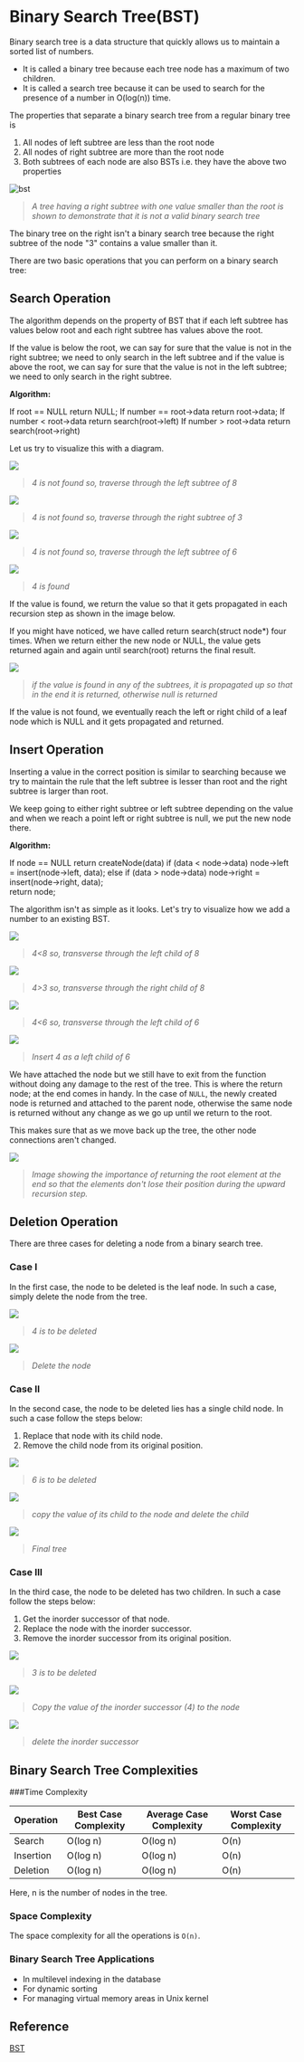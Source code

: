# Binary Search Tree(BST)

Binary search tree is a data structure that quickly allows us to maintain a sorted list of numbers.

- It is called a binary tree because each tree node has a maximum of two children.
- It is called a search tree because it can be used to search for the presence of a number in O(log(n)) time.

The properties that separate a binary search tree from a regular binary tree is

1. All nodes of left subtree are less than the root node
2. All nodes of right subtree are more than the root node
3. Both subtrees of each node are also BSTs i.e. they have the above two properties

![bst](https://cdn.programiz.com/sites/tutorial2program/files/bst-vs-not-bst.png)

> _A tree having a right subtree with one value smaller than the root is shown to demonstrate that it is not a valid binary search tree_

The binary tree on the right isn't a binary search tree because the right subtree of the node "3" contains a value smaller than it.

There are two basic operations that you can perform on a binary search tree:

## Search Operation

The algorithm depends on the property of BST that if each left subtree has values below root and each right subtree has values above the root.

If the value is below the root, we can say for sure that the value is not in the right subtree; we need to only search in the left subtree and if the value is above the root, we can say for sure that the value is not in the left subtree; we need to only search in the right subtree.

**Algorithm:**

If root == NULL
return NULL;
If number == root->data
return root->data;
If number < root->data
return search(root->left)
If number > root->data
return search(root->right)

Let us try to visualize this with a diagram.

![](https://cdn.programiz.com/sites/tutorial2program/files/bst-search-1.png)

> _4 is not found so, traverse through the left subtree of 8_

![](https://cdn.programiz.com/sites/tutorial2program/files/bst-search-2.png)

> _4 is not found so, traverse through the right subtree of 3_

![](https://cdn.programiz.com/sites/tutorial2program/files/bst-search-3.png)

> _4 is not found so, traverse through the left subtree of 6_

![](https://cdn.programiz.com/sites/tutorial2program/files/bst-search-1.png)

> _4 is found_

If the value is found, we return the value so that it gets propagated in each recursion step as shown in the image below.

If you might have noticed, we have called return search(struct node\*) four times. When we return either the new node or NULL, the value gets returned again and again until search(root) returns the final result.

![](https://cdn.programiz.com/sites/tutorial2program/files/bst-search-5.png)

> _if the value is found in any of the subtrees, it is propagated up so that in the end it is returned, otherwise null is returned_

If the value is not found, we eventually reach the left or right child of a leaf node which is NULL and it gets propagated and returned.

## Insert Operation

Inserting a value in the correct position is similar to searching because we try to maintain the rule that the left subtree is lesser than root and the right subtree is larger than root.

We keep going to either right subtree or left subtree depending on the value and when we reach a point left or right subtree is null, we put the new node there.

**Algorithm:**

If node == NULL
return createNode(data)
if (data < node->data)
node->left = insert(node->left, data);
else if (data > node->data)
node->right = insert(node->right, data);  
return node;

The algorithm isn't as simple as it looks. Let's try to visualize how we add a number to an existing BST.

![](https://cdn.programiz.com/sites/tutorial2program/files/bst-insert-1.png)

> _4<8 so, transverse through the left child of 8_

![](https://cdn.programiz.com/sites/tutorial2program/files/bst-insert-2.png)

> _4>3 so, transverse through the right child of 8_

![](https://cdn.programiz.com/sites/tutorial2program/files/bst-insert-3.png)

> _4<6 so, transverse through the left child of 6_

![](https://cdn.programiz.com/sites/tutorial2program/files/bst-insert-4.png)

> _Insert 4 as a left child of 6_

We have attached the node but we still have to exit from the function without doing any damage to the rest of the tree. This is where the return node; at the end comes in handy. In the case of `NULL`, the newly created node is returned and attached to the parent node, otherwise the same node is returned without any change as we go up until we return to the root.

This makes sure that as we move back up the tree, the other node connections aren't changed.

![](https://cdn.programiz.com/sites/tutorial2program/files/bst-insert-5.png)

> _Image showing the importance of returning the root element at the end so that the elements don't lose their position during the upward recursion step._

## Deletion Operation

There are three cases for deleting a node from a binary search tree.

### Case I

In the first case, the node to be deleted is the leaf node. In such a case, simply delete the node from the tree.

![](https://cdn.programiz.com/sites/tutorial2program/files/bst-delete-1.png)

> _4 is to be deleted_

![](https://cdn.programiz.com/sites/tutorial2program/files/bst-delete-2.png)

> _Delete the node_

### Case II

In the second case, the node to be deleted lies has a single child node. In such a case follow the steps below:

1. Replace that node with its child node.
2. Remove the child node from its original position.

![](https://cdn.programiz.com/sites/tutorial2program/files/bst-delete-3.png)

> _6 is to be deleted_

![](https://cdn.programiz.com/sites/tutorial2program/files/bst-delete-4.png)

> _copy the value of its child to the node and delete the child_

![](https://cdn.programiz.com/sites/tutorial2program/files/bst-delete-5.png)

> _Final tree_

### Case III

In the third case, the node to be deleted has two children. In such a case follow the steps below:

1. Get the inorder successor of that node.
2. Replace the node with the inorder successor.
3. Remove the inorder successor from its original position.

![](https://cdn.programiz.com/sites/tutorial2program/files/bst-delete-6.png)

> _3 is to be deleted_

![](https://cdn.programiz.com/sites/tutorial2program/files/bst-delete-6.png)

> _Copy the value of the inorder successor (4) to the node_

![](https://cdn.programiz.com/sites/tutorial2program/files/bst-delete-8.png)

> _delete the inorder successor_

## Binary Search Tree Complexities

###Time Complexity

| Operation | Best Case Complexity | Average Case Complexity | Worst Case Complexity |
| --------- | -------------------- | ----------------------- | --------------------- |
| Search    | O(log n)             | O(log n)                | O(n)                  |
| Insertion | O(log n)             | O(log n)                | O(n)                  |
| Deletion  | O(log n)             | O(log n)                | O(n)                  |

Here, n is the number of nodes in the tree.

### Space Complexity

The space complexity for all the operations is `O(n)`.

### Binary Search Tree Applications

- In multilevel indexing in the database
- For dynamic sorting
- For managing virtual memory areas in Unix kernel

## Reference

[BST](https://www.freecodecamp.org/news/data-structures-101-binary-search-tree-398267b6bff0/)
